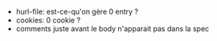 - hurl-file: est-ce-qu'on gère 0 entry ?
- cookies: 0 cookie ?
- comments juste avant le body n'apparait pas dans la spec


